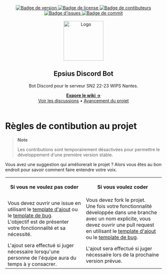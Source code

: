 <div id='readme-top'></div>

<!-- Header -->
<div align="center" class="header">
    <a href='https://github.com/louis-ducruet/Epsius-Discord-Bot/blob/main/package.json'>
        <img src='https://img.shields.io/github/package-json/v/louis-ducruet/Epsius-Discord-Bot?style=for-the-badge' alt='Badge de version'>
    </a>
    <a href='https://github.com/louis-ducruet/Epsius-Discord-Bot/blob/main/LICENSE'>
        <img src='https://img.shields.io/github/license/louis-ducruet/Epsius-Discord-Bot?style=for-the-badge' alt='Badge de license'>
    </a>
    <a href='https://github.com/louis-ducruet/Epsius-Discord-Bot/graphs/contributors'>
        <img src='https://img.shields.io/github/contributors/louis-ducruet/Epsius-Discord-Bot.svg?style=for-the-badge' alt='Badge de contibuteurs'>
    </a>
    <a href='https://github.com/louis-ducruet/Epsius-Discord-Bot/issues'>
        <img src='https://img.shields.io/github/issues/louis-ducruet/Epsius-Discord-Bot?style=for-the-badge' alt="Badge d'issues">
    </a>
    <a href='https://github.com/louis-ducruet/Epsius-Discord-Bot/commits/main'>
        <img src='https://img.shields.io/github/last-commit/louis-ducruet/Epsius-Discord-Bot?style=for-the-badge' alt='Badge de commit'>
    </a>
    <br />
    <br />
    <img src='https://cdn.icon-icons.com/icons2/138/PNG/256/cyborg_tux_penguin_20869.png' alt='Logo' width='128' height='auto'>
    <h2>Epsius Discord Bot</h2>
    <p>Bot Discord pour le serveur SN2 22-23 WIPS Nantes.</p>
    <strong>
        <a href='https://github.com/louis-ducruet/Epsius-Discord-Bot/wiki'>Expore le wiki →</a>
    </strong>
    <br/>
    <a href='https://github.com/louis-ducruet/Epsius-Discord-Bot/discussions'>Voir les discussions</a>
    •
    <a href='https://github.com/louis-ducruet/Epsius-Discord-Bot/projects/1'>Avancement du projet</a>
</div>
<br />

# Règles de contibution au projet

> **Note**
> 
> Les contributions sont temporairement désactivées pour permettre le développement d'une première version stable.

Vous avez une suggestion qui améliorerait le projet ? Alors vous êtes au bon endroit pour savoir comment faire entendre votre voix.

<table width='100%'>
    <tr>
        <th width='50%'>
            <p align='center'>
                Si vous ne voulez pas coder
            </p>
        </th>
        <th width='50%'>
            <p align='center'>
                Si vous voulez coder
            </p>
        </th>
    </tr>
    <tr>
        <td>
            Vous devez ouvrir une issue en utilisant le <a href='#'>template d'ajout</a> ou le <a href='#'>template de bug</a>.
            <br>L'objectif est de présenter votre fonctionnalité et sa nécessité.
        </td>
        <td>
            Vous devez fork le projet.
            <br>Une fois votre fonctionnalité développée dans une branche avec un nom explicite, vous devez ouvrir une pull request en utilisant le <a href='#'>template d'ajout</a> ou le <a href='#'>template de bug</a>.
        </td>
    </tr>
    <tr>
        <td>
            L'ajout sera effectué si juger nécessaire lorsqu'une personne de l'équipe aura du temps à y consacrer. 
        </td>
        <td>
            L'ajout sera effectué si juger nécessaire lors de la prochaine version prévue. 
        </td>
    </tr>
</table>
